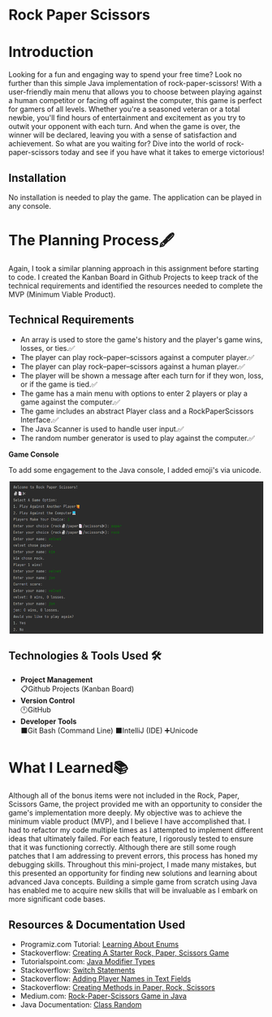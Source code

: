 # Rock Paper Scissors
<h1>Introduction</h1>
<p>Looking for a fun and engaging way to spend your free time? Look no further than this simple 
Java implementation of rock-paper-scissors! With a user-friendly main menu that allows you to 
choose between playing against a human competitor or facing off against the computer, this game 
is perfect for gamers of all levels. Whether you're a seasoned veteran or a total newbie, you'll 
find hours of entertainment and excitement as you try to outwit your opponent with each turn. And 
when the game is over, the winner will be declared, leaving you with a sense of satisfaction and 
achievement. So what are you waiting for? Dive into the world of rock-paper-scissors today and 
see if you have what it takes to emerge victorious!</p>
<h2>Installation</h2>
<p>
No installation is needed to play the game. The application can be played in any console.
<h1>The Planning Process🖋️</h1>
<p>
Again, I took a similar planning approach in this assignment before starting to code. I created the Kanban Board in Github
Projects to keep track of the technical requirements and identified the resources needed to complete 
the MVP (Minimum Viable Product).
</p>

<h2>Technical Requirements</h2>
<ul>
<li>An array is used to store the game's history and the player's game wins, losses, or ties.✅</li>
<li>The player can play rock–paper–scissors against a computer player.✅</li>
<li>The player can play rock–paper–scissors against a human player.✅</li>
<li>The player will be shown a message after each turn for if they won, loss, or if the game is tied.✅</li>
<li>The game has a main menu with options to enter 2 players or play a game against the computer.✅</li>
<li>The game includes an abstract Player class and a RockPaperScissors Interface.✅</li>
<li>The Java Scanner is used to handle user input.✅</li>
<li>The random number generator is used to play against the computer.✅</li>
</ul>

<strong>Game Console</strong>
<p>To add some engagement to the Java console, I added emoji's via unicode.</p>
<p align="center">
<img align="center" width="500" height="300" src="RockPaperScissors/assets/console.png" alt="console">
</p>

<h2>Technologies & Tools Used 🛠️</h2>
<ul>
 <li><strong>Project Management</strong></li>
 📋Github Projects (Kanban Board)
 <li><strong>Version Control</strong></li>
 🕛GitHub
 <li><strong>Developer Tools</strong></li>
⬛Git Bash (Command Line)
⬛IntelliJ (IDE)
➕Unicode
</ul>
<h1>What I Learned📚</h1>
<p>Although all of the bonus items were not included in the Rock, Paper, Scissors Game, the project provided me with an opportunity to consider the game's implementation more deeply. My objective was to achieve the minimum viable product (MVP), and I believe I have accomplished that. I had to refactor my code multiple times as I attempted to implement different ideas that ultimately failed. For each feature, I rigorously tested to ensure that it was functioning correctly. Although there are still some rough patches that I am addressing to prevent errors, this process has honed my debugging skills.
Throughout this mini-project, I made many mistakes, but this presented an opportunity for finding new solutions and learning about advanced Java concepts. Building a simple game from scratch using Java has enabled me to acquire new skills that will be invaluable as I embark on more significant code bases.
 </p>
<h2>Resources & Documentation Used </h2>
<ul>
<li>Programiz.com Tutorial: <a href="https://www.programiz.com/java-programming/enumsDOMContentLoaded">Learning About Enums</a></li>
<li>Stackoverflow: <a href="https://stackoverflow.com/questions/58819249/how-to-create-methods-for-a-rock-paper-scissors-game">Creating A Starter Rock, Paper, Scissors Game</a></li>
<li>Tutorialspoint.com: <a href="http://www.tutorialspoint.com/java/java_modifier_types.htm">Java Modifier Types</a></li>
<li>Stackoverflow: <a href="https://stackoverflow.com/questions/70918707/cannot-get-java-switch-statement-in-my-rock-paper-scissors-game-to-work-properly">Switch Statements</a></li>
<li>Stackoverflow: <a href="https://stackoverflow.com/questions/53794027/how-to-create-2-new-players-and-get-there-name-from-an-edittext-field">Adding Player Names in Text Fields</a></li>
<li>Stackoverflow: <a href="https://stackoverflow.com/questions/58819249/how-to-create-methods-for-a-rock-paper-scissors-game">Creating Methods in Paper, Rock, Scissors</a></li>
<li>Medium.com: <a href="https://medium.com/geekculture/how-to-code-a-simple-rock-paper-scissors-game-in-java-7ec5dda68be1">Rock-Paper-Scissors Game in Java</a></li>
<li>Java Documentation: <a href="https://docs.oracle.com/javase/8/docs/api/java/util/Random.html">Class Random</a></li>
</ul>
